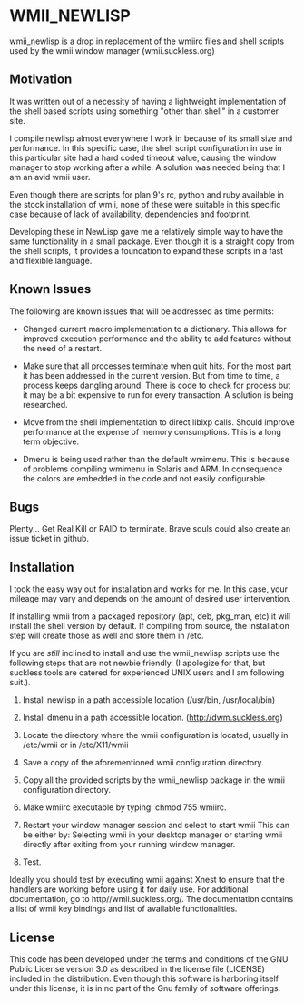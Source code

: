 WMII_NEWLISP
===========
 
wmii_newlisp is a drop in replacement of the wmiirc files and shell scripts 
used by the wmii window manager (wmii.suckless.org)

Motivation
----------

It was written out of a necessity of having a lightweight implementation
of the shell based scripts using something "other than shell"
in a customer site. 

I compile newlisp almost everywhere I work in because of its 
small size and performance.  In this specific case, the shell script 
configuration in use in this particular site had a hard coded timeout value, 
causing the window manager to stop working after a while.  A solution
was needed being that I am an avid wmii user. 

Even though there are scripts for plan 9's rc, python and ruby available
in the stock installation of wmii,  none of these were suitable in this specific 
case because of lack of availability, dependencies  and footprint. 

Developing these in NewLisp gave me a relatively simple way to have the
same functionality in a small package. Even though it is a straight copy
from the shell scripts, it provides a foundation to expand these scripts
in a fast and flexible language.

Known Issues
------------

The following are known issues that will be addressed as time permits:

* Changed current macro implementation to a dictionary. This allows
for improved execution performance and the ability to add 
features without the need of a restart.

* Make sure that all processes terminate when quit hits. For the 
most part it has been addressed in the current version. But from 
time to time, a process keeps dangling around. There is code
to check for process but it may be a bit expensive to run for
every transaction. A solution is being researched. 

* Move from the shell implementation to direct libixp calls. Should improve
performance at the expense of memory consumptions. This is a long term
objective. 

* Dmenu is being used rather than the default wmimenu. This is because 
of problems compiling wmimenu in Solaris and ARM.  In consequence
the colors are embedded in the code and not easily configurable. 


Bugs
----

Plenty... Get Real Kill or RAID to terminate. Brave souls could also
create an issue ticket in github. 

Installation 
------------
I took the easy way out for installation and works for me. 
In this case, your mileage may vary and depends on the amount
of desired user intervention.

If installing wmii from a packaged repository (apt, deb, pkg_man, etc)
it will install the shell version by default.  If compiling from source, 
the installation step will create those as well and store them in /etc. 

If you are *still* inclined to install and use the wmii_newlisp scripts
use the following steps that are not newbie friendly. (I apologize
for that, but suckless tools are catered for experienced UNIX users
and I am following suit.). 

1. Install newlisp in a path accessible location (/usr/bin, /usr/local/bin)

1. Install dmenu in a path accessible location. (http://dwm.suckless.org)

1. Locate the directory where the wmii configuration is located, usually in 
/etc/wmii or in /etc/X11/wmii

1. Save a copy of the aforementioned wmii configuration directory.

1. Copy all the provided scripts by the wmii_newlisp package in the wmii 
configuration directory.

1. Make wmiirc executable by typing: chmod 755 wmiirc.

1.  Restart your window manager session and select to start wmii   This can be 
either by: Selecting wmii in your desktop manager or starting wmii directly 
after exiting from your running window manager.

1. Test. 

Ideally you should test by executing wmii against Xnest to ensure that the
handlers are working before using it for daily use. For additional 
documentation, go to http//wmii.suckless.org/. The documentation contains
a list of wmii key bindings and list of available functionalities.

License
-------
This code has been developed under the terms and conditions of the 
GNU Public License version 3.0 as described in the license file (LICENSE) 
included in the distribution.  Even though this software is harboring itself
under this license, it is in no part of the Gnu family of software offerings. 
